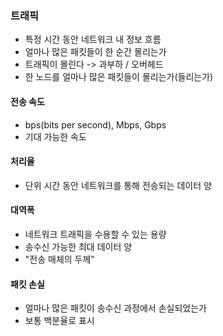 
### 트래픽
- 특정 시간 동안 네트워크 내 정보 흐름
- 얼마나 많은 패킷들이 한 순간 몰리는가
- 트래픽이 몰린다 -> 과부하 / 오버헤드
- 한 노드를 얼마나 많은 패킷들이 몰리는가(들리는가)

#### 전송 속도
- bps(bits per second), Mbps, Gbps
- 기대 가능한 속도
#### 처리율
- 단위 시간 동안 네트워크를 통해 전송되는 데이터 양
#### 대역폭
- 네트워크 트래픽을 수용할 수 있는 용량
- 송수신 가능한 최대 데이터 양
- "전송 매체의 두께"
#### 패킷 손실
- 얼마나 많은 패킷이 송수신 과정에서 손실되었는가
- 보통 백분율로 표시
